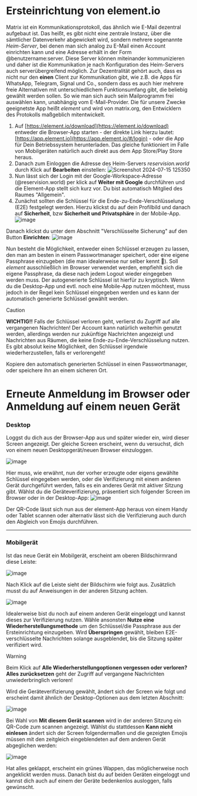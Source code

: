 # Ersteinrichtung von element.io
Matrix ist ein Kommunikationsprotokoll, das ähnlich wie E-Mail dezentral aufgebaut ist. Das heißt, es gibt nicht eine zentrale Instanz, über die sämtlicher Datenverkehr abgewickelt wird, sondern mehrere sogenannte *Heim-Server*, bei denen man sich analog zu E-Mail einen Account einrichten kann und eine Adresse erhält in der Form @benutzername:server. Diese Server können miteinander kommunizieren und daher ist die Kommunikation je nach Konfiguration des Heim-Servers auch serverübergreifend möglich. Zur Dezentralität gehört auch, dass es nicht nur den **einen** Client zur Kommunikation gibt, wie z.B. die Apps für WhatsApp, Telegram, Signal und Co., sondern dass es auch hier mehrere freie Alternativen mit unterschiedlichem Funktionsumfang gibt, die beliebig gewählt werden sollen. So wie man sich auch sein Mailprogramm frei auswählen kann, unabhängig vom E-Mail-Provider.
Die für unsere Zwecke geeignetste App heißt *element* und wird von matrix.org, den Entwicklern des Protokolls maßgeblich mitentwickelt.

1. Auf [https://element.io/download](https://element.io/download) entweder die Browser-App starten - der direkte Link hierzu lautet: [https://app.element.io](https://app.element.io/#/login) - oder die App für Dein Betriebssystem herunterladen. Das gleiche funktioniert im Falle von Mobilgeräten natürlich auch direkt aus dem App Store/Play Store heraus.
2. Danach zum Einloggen die Adresse des Heim-Servers *reservision.world* durch Klick auf **Bearbeiten** einstellen: 
![Screenshot 2024-07-15 125350](https://github.com/user-attachments/assets/c6d2913d-c589-4743-bd6b-e230419bfea3)
3. Nun lässt sich der Login mit der Google-Workspace-Adresse (@reservision.world) per klick auf **Weiter mit Google** durchführen und die Element-App stellt sich kurz vor. Du bist automatisch Mitglied des Raumes "Allgemein".
4. Zunächst sollten die Schlüssel für die Ende-zu-Ende-Verschlüsselung (E2E) festgelegt werden. Hierzu klickst du auf dein Profilbild und danach auf **Sicherheit**, bzw **Sicherheit und Privatsphäre** in der Mobile-App.
![image](https://github.com/user-attachments/assets/6a7399bc-f847-41e7-8a28-bad8eba251ef)

Danach klickst du unter dem Abschnitt "Verschlüsselte Sicherung" auf den Button **Einrichten**:
![image](https://github.com/user-attachments/assets/4da22452-dd89-47f8-94fe-3c4b1bc3a959)

Nun besteht die Möglichkeit, entweder einen Schlüssel erzeugen zu lassen, den man am besten in einem Passwortmanager speichert, oder eine eigene Passphrase einzugeben (die man idealerweise nur selber kennt 🙂). Soll *element* ausschließlich im Browser verwendet werden, empfiehlt sich die eigene Passphrase, da diese nach jedem Logout wieder eingegeben werden muss. Der autogenerierte Schlüssel ist hierfür zu kryptisch. Wenn du die Desktop-App und evtl. noch eine Mobile-App nutzen möchtest, muss jedoch in der Regel kein Schlüssel eingegeben werden und es kann der automatisch generierte Schlüssel gewählt werden.
> [!CAUTION]
> **WICHTIG!!** Falls der Schlüssel verloren geht, verlierst du Zugriff auf alle vergangenen Nachrichten! Der Account kann natürlich weiterhin genutzt werden, allerdings werden nur zukünftige Nachrichten angezeigt und Nachrichten aus Räumen, die keine Ende-zu-Ende-Verschlüsselung nutzen. Es gibt absolut keine Möglichkeit, den Schlüssel irgendwie wiederherzustellen, falls er verlorengeht!

Kopiere den automatisch generierten Schlüssel in einen Passwortmanager, oder speichere ihn an einem sicheren Ort.


# Erneute Anmeldung im Browser oder Anmeldung auf einem neuen Gerät

### Desktop

Loggst du dich aus der Browser-App aus und später wieder ein, wird dieser Screen angezeigt. Der gleiche Screen erscheint, wenn du versuchst, dich von einem neuen Desktopgerät/neuen Browser einzuloggen.

![image](https://github.com/user-attachments/assets/86eb3823-23f4-4e4f-95fc-ed66fbd00997)

Hier muss, wie erwähnt, nun der vorher erzeugte oder eigens gewählte Schlüssel eingegeben werden, oder die Verifizierung mit einem anderen Gerät durchgeführt werden, falls es ein anderes Gerät mit aktiver Sitzung gibt. Wählst du die Geräteverifizierung, präsentiert sich folgender Screen im Browser oder in der Desktop-App:
![image](https://github.com/user-attachments/assets/51ed8f8e-8868-4e36-9370-2adeac75a230)

Der QR-Code lässt sich nun aus der element-App heraus von einem Handy oder Tablet scannen oder alternativ lässt sich die Verifizierung auch durch den Abgleich von Emojis durchführen.

---

### Mobilgerät

Ist das neue Gerät ein Mobilgerät, erscheint am oberen Bildschirmrand diese Leiste:

![image](https://github.com/user-attachments/assets/0642574c-5b8a-4b04-80ad-3ca6a5954a7b)

Nach Klick auf die Leiste sieht der Bildschirm wie folgt aus. Zusätzlich musst du auf Anweisungen in der anderen Sitzung achten.

![image](https://github.com/user-attachments/assets/ffeec66e-d2fc-46a2-bb2f-a883b6cb39ca)

Idealerweise bist du noch auf einem anderen Gerät eingeloggt und kannst dieses zur Verifizierung nutzen. Wähle ansonsten **Nutze eine Wiederherstellungsmethode** um den Schlüssel/die Passphrase aus der Ersteinrichtung einzugeben. Wird **Überspringen** gewählt, bleiben E2E-verschlüsselte Nachrichten solange ausgeblendet, bis die Sitzung später verifiziert wird.
> [!WARNING]
> Beim Klick auf **Alle Wiederherstellungoptionen vergessen oder verloren? Alles zurücksetzen** geht der Zugriff auf vergangene Nachrichten unwiederbringlich verloren!

Wird die Geräteverifizierung gewählt, ändert sich der Screen wie folgt und erscheint damit ähnlich der Desktop-Optionen aus dem letzten Abschnitt:

![image](https://github.com/user-attachments/assets/96fa3826-c039-439b-a034-aa59d99b842a)

Bei Wahl von **Mit diesem Gerät scannen** wird in der anderen Sitzung ein QR-Code zum scannen angezeigt. Wählst du stattdessen **Kann nicht einlesen** ändert sich der Screen folgendermaßen und die gezeigten Emojis müssen mit den zeitgleich eingeblendeten auf dem anderen Gerät abgeglichen werden:

![image](https://github.com/user-attachments/assets/3fac3756-43cd-4372-bb7e-91c53e4471f3)

Hat alles geklappt, erscheint ein grünes Wappen, das möglicherweise noch angeklickt werden muss. Danach bist du auf beiden Geräten eingeloggt und kannst dich auch auf einem der Geräte bedenkenlos ausloggen, falls gewünscht.
